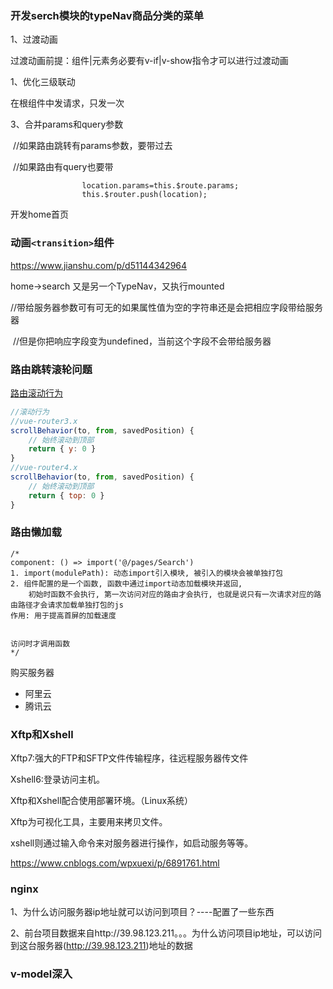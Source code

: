 ### 开发serch模块的typeNav商品分类的菜单

1、过渡动画

过渡动画前提：组件|元素务必要有v-if|v-show指令才可以进行过渡动画

1、优化三级联动

在根组件中发请求，只发一次

3、合并params和query参数

​        //如果路由跳转有params参数，要带过去

​        //如果路由有query也要带

```
                location.params=this.$route.params;
                this.$router.push(location);
```



开发home首页



### 动画`<transition>`组件

https://www.jianshu.com/p/d51144342964



home->search 又是另一个TypeNav，又执行mounted













//带给服务器参数可有可无的如果属性值为空的字符串还是会把相应字段带给服务器

​      //但是你把响应字段变为undefined，当前这个字段不会带给服务器















### 路由跳转滚轮问题

[路由滚动行为](https://router.vuejs.org/zh/guide/advanced/scroll-behavior.html)

```js
//滚动行为
//vue-router3.x
scrollBehavior(to, from, savedPosition) {
    // 始终滚动到顶部
    return { y: 0 }
}
//vue-router4.x
scrollBehavior(to, from, savedPosition) {
    // 始终滚动到顶部
    return { top: 0 }
}
```











### 





### 路由懒加载

```
/* 
component: () => import('@/pages/Search')
1. import(modulePath): 动态import引入模块, 被引入的模块会被单独打包
2. 组件配置的是一个函数, 函数中通过import动态加载模块并返回, 
    初始时函数不会执行, 第一次访问对应的路由才会执行, 也就是说只有一次请求对应的路由路径才会请求加载单独打包的js
作用: 用于提高首屏的加载速度


访问时才调用函数
*/
```





购买服务器

+ 阿里云
+ 腾讯云

### Xftp和Xshell

Xftp7:强大的FTP和SFTP文件传输程序，往远程服务器传文件

Xshell6:登录访问主机。



Xftp和Xshell配合使用部署环境。（Linux系统）

Xftp为可视化工具，主要用来拷贝文件。

xshell则通过输入命令来对服务器进行操作，如启动服务等等。

https://www.cnblogs.com/wpxuexi/p/6891761.html



### nginx

1、为什么访问服务器ip地址就可以访问到项目？----配置了一些东西

2、前台项目数据来自http://39.98.123.211。。。为什么访问项目ip地址，可以访问到这台服务器(http://39.98.123.211)地址的数据





### v-model深入

```
```



